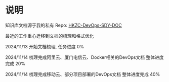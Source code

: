 # 说明

知识库文档源于我的私有 Repo: [HKZC-DevOps-SDY-DOC](https://github.com/songdaoyuan/HKZC-DevOps-SDY-DOC)

最近的工作重心迁移到文档的梳理和格式优化

2024/11/13 开始文档梳理, 任务进度 0%

2024/11/14 梳理完成阿里云、厦门电信云、Docker相关的DevOps文档 整体进度完成 20%

2024/11/14 梳理完成移动云、部分项目部署的DevOps文档 整体进度完成 40%
